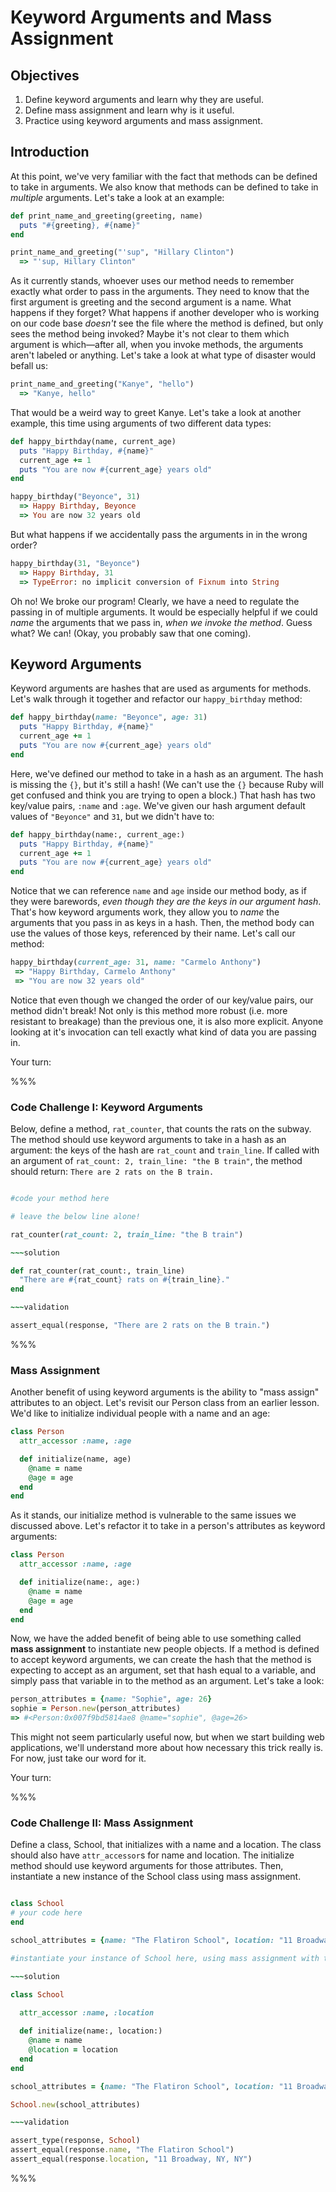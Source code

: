 # Keyword Arguments and Mass Assignment

## Objectives

1. Define keyword arguments and learn why they are useful. 
2. Define mass assignment and learn why is it useful. 
3. Practice using keyword arguments and mass assignment.

## Introduction

At this point, we've very familiar with the fact that methods can be defined to take in arguments. We also know that methods can be defined to take in *multiple* arguments. Let's take a look at an example: 

```ruby
def print_name_and_greeting(greeting, name)
  puts "#{greeting}, #{name}"
end

print_name_and_greeting("'sup", "Hillary Clinton")
  => "'sup, Hillary Clinton"
```

As it currently stands, whoever uses our method needs to remember exactly what order to pass in the arguments. They need to know that the first argument is greeting and the second argument is a name. What happens if they forget? What happens if another developer who is working on our code base *doesn't* see the file where the method is defined, but only sees the method being invoked? Maybe it's not clear to them which argument is which––after all, when you invoke methods, the arguments aren't labeled or anything. Let's take a look at what type of disaster would befall us: 

```ruby
print_name_and_greeting("Kanye", "hello")
  => "Kanye, hello"
```

That would be a weird way to greet Kanye. Let's take a look at another example, this time using arguments of two different data types: 

```ruby
def happy_birthday(name, current_age)
  puts "Happy Birthday, #{name}"
  current_age += 1
  puts "You are now #{current_age} years old"
end

happy_birthday("Beyonce", 31)
  => Happy Birthday, Beyonce
  => You are now 32 years old
```

But what happens if we accidentally pass the arguments in in the wrong order?

```ruby
happy_birthday(31, "Beyonce")
  => Happy Birthday, 31
  => TypeError: no implicit conversion of Fixnum into String
```

Oh no! We broke our program! Clearly, we have a need to regulate the passing in of multiple arguments. It would be especially helpful if we could *name* the arguments that we pass in, *when we invoke the method*. Guess what? We can! (Okay, you probably saw that one coming). 

## Keyword Arguments 

Keyword arguments are hashes that are used as arguments for methods. Let's walk through it together and refactor our `happy_birthday` method:

```ruby
def happy_birthday(name: "Beyonce", age: 31)
  puts "Happy Birthday, #{name}"
  current_age += 1
  puts "You are now #{current_age} years old"
end
```

Here, we've defined our method to take in a hash as an argument. The hash is missing the `{}`, but it's still a hash! (We can't use the `{}` because Ruby will get confused and think you are trying to open a block.) That hash has two key/value pairs, `:name` and `:age`. We've given our hash argument default values of `"Beyonce"` and `31`, but we didn't have to: 

```ruby
def happy_birthday(name:, current_age:)
  puts "Happy Birthday, #{name}"
  current_age += 1
  puts "You are now #{current_age} years old"
end
```

Notice that we can reference `name` and `age` inside our method body, as if they were barewords, *even though they are the keys in our argument hash*. That's how keyword arguments work, they allow you to *name* the arguments that you pass in as keys in a hash. Then, the method body can use the values of those keys, referenced by their name. Let's call our method: 

```ruby
happy_birthday(current_age: 31, name: "Carmelo Anthony")
 => "Happy Birthday, Carmelo Anthony"
 => "You are now 32 years old"
```
Notice that even though we changed the order of our key/value pairs, our method didn't break! Not only is this method more robust (i.e. more resistant to breakage) than the previous one, it is also more explicit. Anyone looking at it's invocation can tell exactly what kind of data you are passing in. 

Your turn:

%%%

### Code Challenge I: Keyword Arguments

Below, define a method, `rat_counter`, that counts the rats on the subway. The method should use keyword arguments to take in a hash as an argument: the keys of the hash are `rat_count` and `train_line`. If called with an argument of `rat_count: 2, train_line: "the B train"`, the method should return: `There are 2 rats on the B train.`

~~~ruby

#code your method here

# leave the below line alone!

rat_counter(rat_count: 2, train_line: "the B train")

~~~solution

def rat_counter(rat_count:, train_line)
  "There are #{rat_count} rats on #{train_line}."
end

~~~validation

assert_equal(response, "There are 2 rats on the B train.")

~~~

%%%

### Mass Assignment 

Another benefit of using keyword arguments is the ability to "mass assign" attributes to an object. Let's revisit our Person class from an earlier lesson. We'd like to initialize individual people with a name and an age: 

```ruby
class Person
  attr_accessor :name, :age

  def initialize(name, age)
    @name = name
    @age = age
  end
end
```

As it stands, our initialize method is vulnerable to the same issues we discussed above. Let's refactor it to take in a person's attributes as keyword arguments:

```ruby
class Person
  attr_accessor :name, :age

  def initialize(name:, age:)
    @name = name
    @age = age
  end
end
```

Now, we have the added benefit of being able to use something called **mass assignment** to instantiate new people objects. If a method is defined to accept keyword arguments, we can create the hash that the method is expecting to accept as an argument, set that hash equal to a variable, and simply pass that variable in to the method as an argument. Let's take a look: 

```ruby
person_attributes = {name: "Sophie", age: 26}
sophie = Person.new(person_attributes)
=> #<Person:0x007f9bd5814ae8 @name="sophie", @age=26>
```

This might not seem particularly useful now, but when we start building web applications, we'll understand more about how necessary this trick really is. For now, just take our word for it. 

Your turn:

%%%

### Code Challenge II: Mass Assignment

Define a class, School, that initializes with a name and a location. The class should also have `attr_accessor`s for name and location. The initialize method should use keyword arguments for those attributes. Then, instantiate a new instance of the School class using mass assignment. 

~~~ruby

class School
# your code here
end

school_attributes = {name: "The Flatiron School", location: "11 Broadway, NY, NY"}

#instantiate your instance of School here, using mass assignment with the above school_attributes

~~~solution

class School

  attr_accessor :name, :location
  
  def initialize(name:, location:)
    @name = name
    @location = location
  end
end

school_attributes = {name: "The Flatiron School", location: "11 Broadway, NY, NY"}

School.new(school_attributes)

~~~validation

assert_type(response, School)
assert_equal(response.name, "The Flatiron School")
assert_equal(response.location, "11 Broadway, NY, NY")

~~~

%%%

